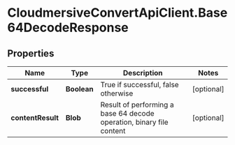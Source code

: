 # CloudmersiveConvertApiClient.Base64DecodeResponse

## Properties
Name | Type | Description | Notes
------------ | ------------- | ------------- | -------------
**successful** | **Boolean** | True if successful, false otherwise | [optional] 
**contentResult** | **Blob** | Result of performing a base 64 decode operation, binary file content | [optional] 


